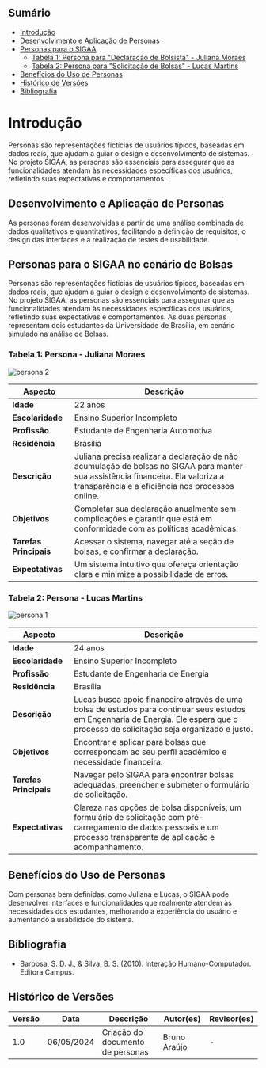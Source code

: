 ## Sumário

- [Introdução](#introdução)
- [Desenvolvimento e Aplicação de Personas](#desenvolvimento-e-aplicação-de-personas)
- [Personas para o SIGAA](#personas-para-o-sigaa)
  - [Tabela 1: Persona para "Declaração de Bolsista" - Juliana Moraes](#tabela-1-persona-para-declaração-de-bolsista---juliana-moraes)
  - [Tabela 2: Persona para "Solicitação de Bolsas" - Lucas Martins](#tabela-2-persona-para-solicitação-de-bolsas---lucas-martins)
- [Benefícios do Uso de Personas](#benefícios-do-uso-de-personas)
- [Histórico de Versões](#histórico-de-versões)
- [Bibliografia](#bibliografia)

# Introdução

Personas são representações fictícias de usuários típicos, baseadas em dados reais, que ajudam a guiar o design e desenvolvimento de sistemas. No projeto SIGAA, as personas são essenciais para assegurar que as funcionalidades atendam às necessidades específicas dos usuários, refletindo suas expectativas e comportamentos.

## Desenvolvimento e Aplicação de Personas

As personas foram desenvolvidas a partir de uma análise combinada de dados qualitativos e quantitativos, facilitando a definição de requisitos, o design das interfaces e a realização de testes de usabilidade.

## Personas para o SIGAA no cenário de Bolsas

Personas são representações fictícias de usuários típicos, baseadas em dados reais, que ajudam a guiar o design e desenvolvimento de sistemas. No projeto SIGAA, as personas são essenciais para assegurar que as funcionalidades atendam às necessidades específicas dos usuários, refletindo suas expectativas e comportamentos.
As duas personas representam dois estudantes da Universidade de Brasília, em cenário simulado na análise de Bolsas.

### Tabela 1: Persona - Juliana Moraes
![persona 2](https://github.com/Interacao-Humano-Computador/2024.1-SIGAA/assets/140026699/51aa5319-c38b-4adb-9879-5162a518649e)


| Aspecto               | Descrição |
|-----------------------|-----------|
| **Idade**             | 22 anos   |
| **Escolaridade**      | Ensino Superior Incompleto |
| **Profissão**         | Estudante de Engenharia Automotiva |
| **Residência**        | Brasília  |
| **Descrição**         | Juliana precisa realizar a declaração de não acumulação de bolsas no SIGAA para manter sua assistência financeira. Ela valoriza a transparência e a eficiência nos processos online. |
| **Objetivos**         | Completar sua declaração anualmente sem complicações e garantir que está em conformidade com as políticas acadêmicas. |
| **Tarefas Principais**| Acessar o sistema, navegar até a seção de bolsas, e confirmar a declaração. |
| **Expectativas**      | Um sistema intuitivo que ofereça orientação clara e minimize a possibilidade de erros. |

### Tabela 2: Persona - Lucas Martins
![persona 1](https://github.com/Interacao-Humano-Computador/2024.1-SIGAA/assets/140026699/59e6145b-c35d-4655-ae5f-0949385deeef)

| Aspecto               | Descrição |
|-----------------------|-----------|
| **Idade**             | 24 anos   |
| **Escolaridade**      | Ensino Superior Incompleto |
| **Profissão**         | Estudante de Engenharia de Energia |
| **Residência**        | Brasília  |
| **Descrição**         | Lucas busca apoio financeiro através de uma bolsa de estudos para continuar seus estudos em Engenharia de Energia. Ele espera que o processo de solicitação seja organizado e justo. |
| **Objetivos**         | Encontrar e aplicar para bolsas que correspondam ao seu perfil acadêmico e necessidade financeira. |
| **Tarefas Principais**| Navegar pelo SIGAA para encontrar bolsas adequadas, preencher e submeter o formulário de solicitação. |
| **Expectativas**      | Clareza nas opções de bolsa disponíveis, um formulário de solicitação com pré-carregamento de dados pessoais e um processo transparente de aplicação e acompanhamento. |

## Benefícios do Uso de Personas

Com personas bem definidas, como Juliana e Lucas, o SIGAA pode desenvolver interfaces e funcionalidades que realmente atendem às necessidades dos estudantes, melhorando a experiência do usuário e aumentando a usabilidade do sistema.

## Bibliografia

- Barbosa, S. D. J., & Silva, B. S. (2010). Interação Humano-Computador. Editora Campus.

## Histórico de Versões

| Versão |    Data    | Descrição                         | Autor(es)              | Revisor(es) |
| ------ | :--------: | --------------------------------- | ---------------------- | ----------- |
| 1.0    | 06/05/2024 | Criação do documento de personas  | Bruno Araújo            | - |



